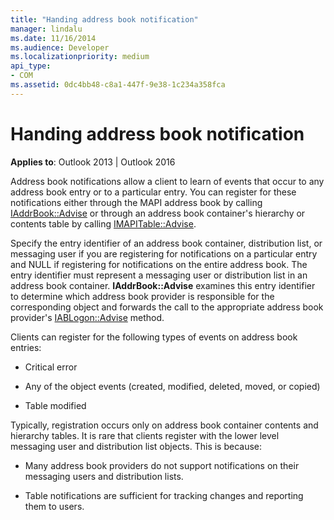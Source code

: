 ```yaml
---
title: "Handing address book notification"
manager: lindalu
ms.date: 11/16/2014
ms.audience: Developer
ms.localizationpriority: medium
api_type:
- COM
ms.assetid: 0dc4bb48-c8a1-447f-9e38-1c234a358fca
---
```


# Handing address book notification
  
**Applies to**: Outlook 2013 | Outlook 2016 
  
Address book notifications allow a client to learn of events that occur to any address book entry or to a particular entry. You can register for these notifications either through the MAPI address book by calling [IAddrBook::Advise](iaddrbook-advise.md) or through an address book container's hierarchy or contents table by calling [IMAPITable::Advise](imapitable-advise.md). 
  
Specify the entry identifier of an address book container, distribution list, or messaging user if you are registering for notifications on a particular entry and NULL if registering for notifications on the entire address book. The entry identifier must represent a messaging user or distribution list in an address book container. **IAddrBook::Advise** examines this entry identifier to determine which address book provider is responsible for the corresponding object and forwards the call to the appropriate address book provider's [IABLogon::Advise](iablogon-advise.md) method. 
  
Clients can register for the following types of events on address book entries:
  
- Critical error
    
- Any of the object events (created, modified, deleted, moved, or copied)
    
- Table modified
    
Typically, registration occurs only on address book container contents and hierarchy tables. It is rare that clients register with the lower level messaging user and distribution list objects. This is because:
  
- Many address book providers do not support notifications on their messaging users and distribution lists.
    
- Table notifications are sufficient for tracking changes and reporting them to users.
    

